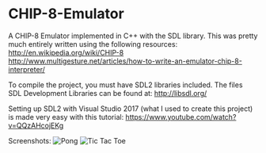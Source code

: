 # CHIP-8-Emulator
A CHIP-8 Emulator implemented in C++ with the SDL library. This was pretty much entirely written using the following resources:
http://en.wikipedia.org/wiki/CHIP-8
http://www.multigesture.net/articles/how-to-write-an-emulator-chip-8-interpreter/

To compile the project, you must have SDL2 libraries included. The files SDL Development Libraries can be found at:
http://libsdl.org/

Setting up SDL2 with Visual Studio 2017 (what I used to create this project) is made very easy with this tutorial:
https://www.youtube.com/watch?v=QQzAHcojEKg

Screenshots: 
![Pong](https://i.imgur.com/s2hitD9.png)
![Tic Tac Toe](https://i.imgur.com/BewmDjR.png)
